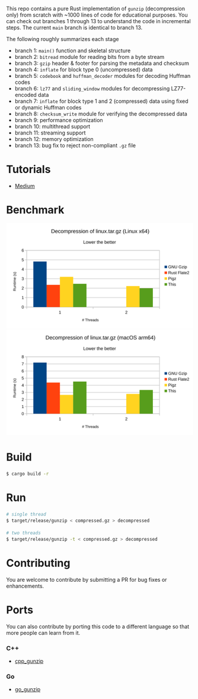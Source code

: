 This repo contains a pure Rust implementation of `gunzip` (decompression only) from scratch with ~1000 lines of code for educational purposes. You can check out branches 1 through 13 to understand the code in incremental steps. The current `main` branch is identical to branch 13.

The following roughly summarizes each stage
- branch 1: `main()` function and skeletal structure
- branch 2: `bitread` module for reading bits from a byte stream
- branch 3: `gzip` header & footer for parsing the metadata and checksum
- branch 4: `inflate` for block type 0 (uncompressed) data
- branch 5: `codebook` and `huffman_decoder` modules for decoding Huffman codes
- branch 6: `lz77` and `sliding_window` modules for decompressing LZ77-encoded data
- branch 7: `inflate` for block type 1 and 2 (compressed) data using fixed or dynamic Huffman codes
- branch 8: `checksum_write` module for verifying the decompressed data
- branch 9: performance optimization
- branch 10: multithread support
- branch 11: streaming support
- branch 12: memory optimization
- branch 13: bug fix to reject non-compliant `.gz` file

# Tutorials
- [Medium](https://medium.com/@techhara/rust-write-gunzip-from-scratch-1-a0100648b246)

# Benchmark
![](benchmark_x64.svg)
![](benchmark_arm64.svg)


# Build
```sh
$ cargo build -r
```

# Run
```sh
# single thread
$ target/release/gunzip < compressed.gz > decompressed

# two threads
$ target/release/gunzip -t < compressed.gz > decompressed
```

# Contributing
You are welcome to contribute by submitting a PR for bug fixes or enhancements.

# Ports
You can also contribute by porting this code to a different language so that more people can learn from it.
### C++
- [cpp_gunzip](https://github.com/TechHara/cpp_gunzip)
### Go
- [go_gunzip](https://github.com/TechHara/go_gunzip)